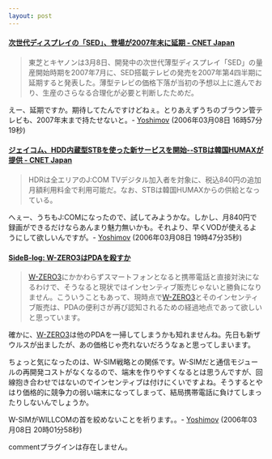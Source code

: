 ```yaml
---
layout: post
---
```

<h4><a href="http://japan.cnet.com/news/tech/story/0,2000047674,20098043,00.htm?ref=rss">次世代ディスプレイの「SED」、登場が2007年末に延期 - CNET Japan</a></h4>
<blockquote><p>東芝とキヤノンは3月8日、開発中の次世代薄型ディスプレイ「SED」の量産開始時期を2007年7月に、SED搭載テレビの発売を2007年第4四半期に延期すると発表した。薄型テレビの価格下落が当初の予想以上に進んでおり、生産のさらなる合理化が必要と判断したためだ。</p>
</blockquote>
<p>えー、延期ですか。期待してたんですけどねぇ。とりあえずうちのブラウン管テレビも、2007年末まで持たせないと。- <a href="/?page=Yoshimov" class="wikipage">Yoshimov</a> (2006年03月08日 16時57分19秒)</p>
<h4><a href="http://japan.cnet.com/news/tech/story/0,2000047674,20098056,00.htm?ref=rss">ジェイコム、HDD内蔵型STBを使った新サービスを開始--STBは韓国HUMAXが提供 - CNET Japan</a></h4>
<blockquote><p>HDRは全エリアのJ:COM TVデジタル加入者を対象に、税込840円の追加月額利用料金で利用可能だ。なお、STBは韓国HUMAXからの供給となっている。</p>
</blockquote>
<p>へぇー、うちもJ:COMになったので、試してみようかな。しかし、月840円で録画ができるだけならあんまり魅力無いかも。それより、早くVODが使えるようにして欲しいんですが。- <a href="/?page=Yoshimov" class="wikipage">Yoshimov</a> (2006年03月08日 19時47分35秒)</p>
<h4><a href="http://minotan.cocolog-nifty.com/sideb/2006/03/wzero3pda_b403.html">SideB-log: W-ZERO3はPDAを殺すか</a></h4>
<blockquote><p><a href="/?page=SHARP+WS003SH" class="wikipage">W-ZERO3</a>にかかわらずスマートフォンとなると携帯電話と直接対決になるわけで、そうなると現状ではインセンティブ販売じゃないと勝負になりません。こういうこともあって、現時点で<a href="/?page=SHARP+WS003SH" class="wikipage">W-ZERO3</a>とそのインセンティブ販売は、PDAの便利さが再び認知されるための経過地点であって欲しいと思っています。</p>
</blockquote>
<p>確かに、<a href="/?page=SHARP+WS003SH" class="wikipage">W-ZERO3</a>は他のPDAを一掃してしまうかも知れませんね。先日も新ザウルスが出ましたが、あの価格じゃ売れないだろうなぁと思ってしまいます。</p>
<p>ちょっと気になったのは、W-SIM戦略との関係です。W-SIMだと通信モジュールの再開発コストがなくなるので、端末を作りやすくなるとは思うんですが、回線抱き合わせではないのでインセンティブは付けにくいですよね。そうするとやはり価格的に競争力の弱い端末になってしまって、結局携帯電話に負けてしまったりしないんでしょうか。</p>
<p>W-SIMがWILLCOMの首を絞めないことを祈ります。。- <a href="/?page=Yoshimov" class="wikipage">Yoshimov</a> (2006年03月08日 20時01分58秒)</p>
<p><span class="error">commentプラグインは存在しません。</span> </p>
